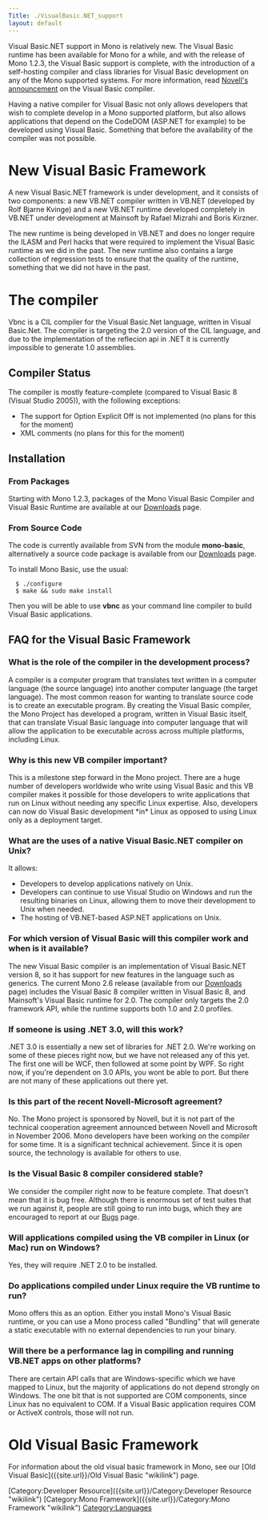 ```yaml
---
Title: ./VisualBasic.NET_support
layout: default
---
```


Visual Basic.NET support in Mono is relatively new. The Visual Basic
runtime has been available for Mono for a while, and with the release of
Mono 1.2.3, the Visual Basic support is complete, with the introduction
of a self-hosting compiler and class libraries for Visual Basic
development on any of the Mono supported systems. For more information,
read [Novell's
announcement](http://www.novell.com/news/press/item.jsp?id=1289) on the
Visual Basic compiler.

Having a native compiler for Visual Basic not only allows developers
that wish to complete develop in a Mono supported platform, but also
allows applications that depend on the CodeDOM (ASP.NET for example) to
be developed using Visual Basic. Something that before the availability
of the compiler was not possible.

New Visual Basic Framework
==========================

A new Visual Basic.NET framework is under development, and it consists
of two components: a new VB.NET compiler written in VB.NET (developed by
Rolf Bjarne Kvinge) and a new VB.NET runtime developed completely in
VB.NET under development at Mainsoft by Rafael Mizrahi and Boris
Kirzner.

The new runtime is being developed in VB.NET and does no longer require
the ILASM and Perl hacks that were required to implement the Visual
Basic runtime as we did in the past. The new runtime also contains a
large collection of regression tests to ensure that the quality of the
runtime, something that we did not have in the past.

The compiler
============

Vbnc is a CIL compiler for the Visual Basic.Net language, written in
Visual Basic.Net. The compiler is targeting the 2.0 version of the CIL
language, and due to the implementation of the reflecion api in .NET it
is currently impossible to generate 1.0 assemblies.

Compiler Status
---------------

The compiler is mostly feature-complete (compared to Visual Basic 8
(Visual Studio 2005)), with the following exceptions:

-   The support for Option Explicit Off is not implemented (no plans for
    this for the moment)
-   XML comments (no plans for this for the moment)

Installation
------------

### From Packages

Starting with Mono 1.2.3, packages of the Mono Visual Basic Compiler and
Visual Basic Runtime are available at our
[Downloads]({{site.url}}/Downloads "wikilink") page.

### From Source Code

The code is currently available from SVN from the module **mono-basic**,
alternatively a source code package is available from our
[Downloads]({{site.url}}/Downloads "wikilink") page.

To install Mono Basic, use the usual:

<bash>

`  $ ./configure`\
`  $ make && sudo make install`

</bash>

Then you will be able to use **vbnc** as your command line compiler to
build Visual Basic applications.

FAQ for the Visual Basic Framework
----------------------------------

### What is the role of the compiler in the development process?

A compiler is a computer program that translates text written in a
computer language (the source language) into another computer language
(the target language). The most common reason for wanting to translate
source code is to create an executable program. By creating the Visual
Basic compiler, the Mono Project has developed a program, written in
Visual Basic itself, that can translate Visual Basic language into
computer language that will allow the application to be executable
across across multiple platforms, including Linux.

### Why is this new VB compiler important?

This is a milestone step forward in the Mono project. There are a huge
number of developers worldwide who write using Visual Basic and this VB
compiler makes it possible for those developers to write applications
that run on Linux without needing any specific Linux expertise. Also,
developers can now do Visual Basic development \*in\* Linux as opposed
to using Linux only as a deployment target.

### What are the uses of a native Visual Basic.NET compiler on Unix?

It allows:

-   Developers to develop applications natively on Unix.
-   Developers can continue to use Visual Studio on Windows and run the
    resulting binaries on Linux, allowing them to move their development
    to Unix when needed.
-   The hosting of VB.NET-based ASP.NET applications on Unix.

### For which version of Visual Basic will this compiler work and when is it available?

The new Visual Basic compiler is an implementation of Visual Basic.NET
version 8, so it has support for new features in the language such as
generics. The current Mono 2.6 release (available from our
[Downloads]({{site.url}}/Downloads "wikilink") page) includes the Visual Basic 8
compiler written in Visual Basic 8, and Mainsoft's Visual Basic runtime
for 2.0. The compiler only targets the 2.0 framework API, while the
runtime supports both 1.0 and 2.0 profiles.

### If someone is using .NET 3.0, will this work?

.NET 3.0 is essentially a new set of libraries for .NET 2.0. We're
working on some of these pieces right now, but we have not released any
of this yet. The first one will be WCF, then followed at some point by
WPF. So right now, if you're dependent on 3.0 APIs, you wont be able to
port. But there are not many of these applications out there yet.

### Is this part of the recent Novell-Microsoft agreement?

No. The Mono project is sponsored by Novell, but it is not part of the
technical cooperation agreement announced between Novell and Microsoft
in November 2006. Mono developers have been working on the compiler for
some time. It is a significant technical achievement. Since it is open
source, the technology is available for others to use.

### Is the Visual Basic 8 compiler considered stable?

We consider the compiler right now to be feature complete. That doesn't
mean that it is bug free. Although there is enormous set of test suites
that we run against it, people are still going to run into bugs, which
they are encouraged to report at our [Bugs]({{site.url}}/Bugs "wikilink") page.

### Will applications compiled using the VB compiler in Linux (or Mac) run on Windows?

Yes, they will require .NET 2.0 to be installed.

### Do applications compiled under Linux require the VB runtime to run?

Mono offers this as an option. Either you install Mono's Visual Basic
runtime, or you can use a Mono process called "Bundling" that will
generate a static executable with no external dependencies to run your
binary.

### Will there be a performance lag in compiling and running VB.NET apps on other platforms?

There are certain API calls that are Windows-specific which we have
mapped to Linux, but the majority of applications do not depend strongly
on Windows. The one bit that is not supported are COM components, since
Linux has no equivalent to COM. If a Visual Basic application requires
COM or ActiveX controls, those will not run.

Old Visual Basic Framework
==========================

For information about the old visual basic framework in Mono, see our
[Old Visual Basic]({{site.url}}/Old Visual Basic "wikilink") page.

[Category:Developer Resource]({{site.url}}/Category:Developer Resource "wikilink")
[Category:Mono Framework]({{site.url}}/Category:Mono Framework "wikilink")
<Category:Languages>
